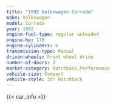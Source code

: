 ```yaml
---
title: "1992 Volkswagen Corrado"
make: Volkswagen
model: Corrado
year: 1992
engine-fuel-type: regular unleaded
engine-hp: 178
engine-cylinders: 6
transmission-type: Manual
driven-wheels: Front wheel drive
number-of-doors: 2
market-category: Hatchback,Performance
vehicle-size: Compact
vehicle-style: 2dr Hatchback
---
```


{{< car_info >}}
